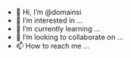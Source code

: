 - 👋 Hi, I’m @domainsi
- 👀 I’m interested in ...
- 🌱 I’m currently learning ...
- 💞️ I’m looking to collaborate on ...
- 📫 How to reach me ...

<!---
domainsi/domainsi is a ✨ special ✨ repository because its `README.md` (this file) appears on your GitHub profile.
You can click the Preview link to take a look at your changes.
--->
